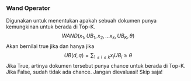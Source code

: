 ### Wand Operator

Digunakan untuk menentukan apakah sebuah dokumen punya kemungkinan untuk berada di Top-K.
$$
WAND(x_1, UB_1, x_2, \dots x_k, UB_K, \theta)
$$
Akan bernilai true jika dan hanya jika
$$
UB(d, q) = \sum_{1 \leq i \leq k} x_iUB_i \geq \theta
$$
Jika True, artinya dokumen tersebut punya chance untuk berada di Top-K. Jika False, sudah tidak ada chance. Jangan dievaluasi! Skip saja!

